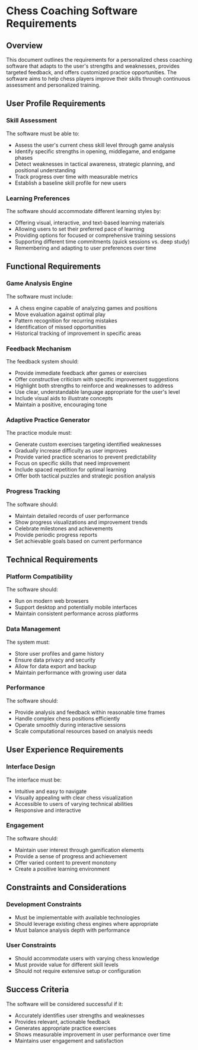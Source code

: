 # Chess Coaching Software Requirements

## Overview
This document outlines the requirements for a personalized chess coaching software that adapts to the user's strengths and weaknesses, provides targeted feedback, and offers customized practice opportunities. The software aims to help chess players improve their skills through continuous assessment and personalized training.

## User Profile Requirements

### Skill Assessment
The software must be able to:
- Assess the user's current chess skill level through game analysis
- Identify specific strengths in opening, middlegame, and endgame phases
- Detect weaknesses in tactical awareness, strategic planning, and positional understanding
- Track progress over time with measurable metrics
- Establish a baseline skill profile for new users

### Learning Preferences
The software should accommodate different learning styles by:
- Offering visual, interactive, and text-based learning materials
- Allowing users to set their preferred pace of learning
- Providing options for focused or comprehensive training sessions
- Supporting different time commitments (quick sessions vs. deep study)
- Remembering and adapting to user preferences over time

## Functional Requirements

### Game Analysis Engine
The software must include:
- A chess engine capable of analyzing games and positions
- Move evaluation against optimal play
- Pattern recognition for recurring mistakes
- Identification of missed opportunities
- Historical tracking of improvement in specific areas

### Feedback Mechanism
The feedback system should:
- Provide immediate feedback after games or exercises
- Offer constructive criticism with specific improvement suggestions
- Highlight both strengths to reinforce and weaknesses to address
- Use clear, understandable language appropriate for the user's level
- Include visual aids to illustrate concepts
- Maintain a positive, encouraging tone

### Adaptive Practice Generator
The practice module must:
- Generate custom exercises targeting identified weaknesses
- Gradually increase difficulty as user improves
- Provide varied practice scenarios to prevent predictability
- Focus on specific skills that need improvement
- Include spaced repetition for optimal learning
- Offer both tactical puzzles and strategic position analysis

### Progress Tracking
The software should:
- Maintain detailed records of user performance
- Show progress visualizations and improvement trends
- Celebrate milestones and achievements
- Provide periodic progress reports
- Set achievable goals based on current performance

## Technical Requirements

### Platform Compatibility
The software should:
- Run on modern web browsers
- Support desktop and potentially mobile interfaces
- Maintain consistent performance across platforms

### Data Management
The system must:
- Store user profiles and game history
- Ensure data privacy and security
- Allow for data export and backup
- Maintain performance with growing user data

### Performance
The software should:
- Provide analysis and feedback within reasonable time frames
- Handle complex chess positions efficiently
- Operate smoothly during interactive sessions
- Scale computational resources based on analysis needs

## User Experience Requirements

### Interface Design
The interface must be:
- Intuitive and easy to navigate
- Visually appealing with clear chess visualization
- Accessible to users of varying technical abilities
- Responsive and interactive

### Engagement
The software should:
- Maintain user interest through gamification elements
- Provide a sense of progress and achievement
- Offer varied content to prevent monotony
- Create a positive learning environment

## Constraints and Considerations

### Development Constraints
- Must be implementable with available technologies
- Should leverage existing chess engines where appropriate
- Must balance analysis depth with performance

### User Constraints
- Should accommodate users with varying chess knowledge
- Must provide value for different skill levels
- Should not require extensive setup or configuration

## Success Criteria
The software will be considered successful if it:
- Accurately identifies user strengths and weaknesses
- Provides relevant, actionable feedback
- Generates appropriate practice exercises
- Shows measurable improvement in user performance over time
- Maintains user engagement and satisfaction
